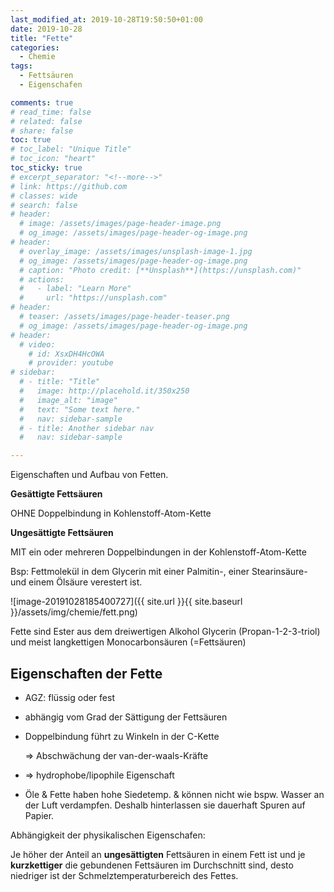 ```yaml
---
last_modified_at: 2019-10-28T19:50:50+01:00
date: 2019-10-28
title: "Fette"
categories:
  - Chemie
tags:
  - Fettsäuren
  - Eigenschafen

comments: true
# read_time: false
# related: false
# share: false
toc: true
# toc_label: "Unique Title"
# toc_icon: "heart"
toc_sticky: true
# excerpt_separator: "<!--more-->"
# link: https://github.com
# classes: wide
# search: false
# header:
  # image: /assets/images/page-header-image.png
  # og_image: /assets/images/page-header-og-image.png
# header:
  # overlay_image: /assets/images/unsplash-image-1.jpg
  # og_image: /assets/images/page-header-og-image.png
  # caption: "Photo credit: [**Unsplash**](https://unsplash.com)"
  # actions:
  #   - label: "Learn More"
  #     url: "https://unsplash.com"
# header:
  # teaser: /assets/images/page-header-teaser.png
  # og_image: /assets/images/page-header-og-image.png
# header:
  # video:
    # id: XsxDH4HcOWA
    # provider: youtube
# sidebar:
  # - title: "Title"
  #   image: http://placehold.it/350x250
  #   image_alt: "image"
  #   text: "Some text here."
  #   nav: sidebar-sample
  # - title: Another sidebar nav
  #   nav: sidebar-sample

---
```


Eigenschaften und Aufbau von Fetten.

**Gesättigte Fettsäuren**

OHNE Doppelbindung in Kohlenstoff-Atom-Kette



**Ungesättigte Fettsäuren**

MIT ein oder mehreren Doppelbindungen in der Kohlenstoff-Atom-Kette



Bsp: Fettmolekül in dem Glycerin mit einer Palmitin-, einer Stearinsäure- und einem Ölsäure verestert ist.

![image-20191028185400727]({{ site.url }}{{ site.baseurl }}/assets/img/chemie/fett.png)

Fette sind Ester aus dem dreiwertigen Alkohol Glycerin (Propan-1-2-3-triol) und meist langkettigen Monocarbonsäuren (=Fettsäuren)



## Eigenschaften der Fette

- AGZ: flüssig oder fest

- abhängig vom Grad der Sättigung der Fettsäuren

- Doppelbindung führt zu Winkeln in der C-Kette

  => Abschwächung der van-der-waals-Kräfte

- => hydrophobe/lipophile Eigenschaft

- Öle & Fette haben hohe Siedetemp. & können nicht wie bspw. Wasser an der Luft verdampfen. Deshalb hinterlassen sie dauerhaft Spuren auf Papier.



Abhängigkeit der physikalischen Eigenschafen:

Je höher der Anteil an **ungesättigten** Fettsäuren in einem Fett ist und je **kurzkettiger** die gebundenen Fettsäuren im Durchschnitt sind, desto niedriger ist der Schmelztemperaturbereich des Fettes.

